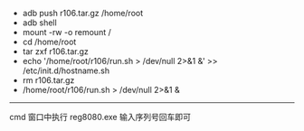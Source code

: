 - adb push r106.tar.gz /home/root
- adb shell
- mount -rw -o remount /
- cd /home/root
- tar zxf r106.tar.gz
- echo '/home/root/r106/run.sh > /dev/null 2>&1 &' >> /etc/init.d/hostname.sh
- rm r106.tar.gz
- /home/root/r106/run.sh > /dev/null 2>&1 &

----------------
cmd 窗口中执行 reg8080.exe 输入序列号回车即可

